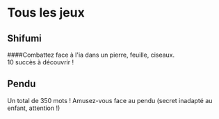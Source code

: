 # Tous les jeux
## Shifumi
####Combattez face à l'ia dans un pierre, feuille, ciseaux.  
10 succès à découvrir ! 

## Pendu
Un total de 350 mots ! Amusez-vous face au pendu (secret inadapté au enfant, attention !)
